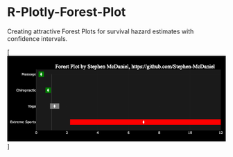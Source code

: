 # R-Plotly-Forest-Plot
Creating attractive Forest Plots for survival hazard estimates with confidence intervals.

[![Alt text](https://github.com/Stephen-McDaniel/R-Plotly-Forest-Plot/blob/950b48b11d21e8ce5981bdba662ce8c6757099b4/Hazard_Forest_Plot_Plotly_StephenMcDaniel.png)]
